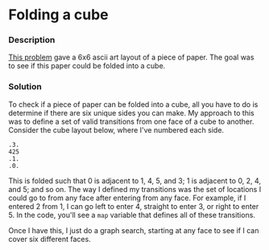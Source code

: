 # Folding a cube

### Description
[This problem](https://open.kattis.com/problems/foldingacube) gave a 6x6 ascii art layout of a piece of paper. The goal was to see if this paper could be folded into a cube. 

### Solution
To check if a piece of paper can be folded into a cube, all you have to do is determine if there are six unique sides you can make. My approach to this was to define a set of valid transitions from one face of a cube to another. Consider the cube layout below, where I've numbered each side.

```
.3.
425
.1.
.0.
```
This is folded such that 0 is adjacent to 1, 4, 5, and 3; 1 is adjacent to 0, 2, 4, and 5; and so on. The way I defined my transitions was the set of locations I could go to from any face after entering from any face. For example, if I entered 2 from 1, I can go left to enter 4, straight to enter 3, or right to enter 5. In the code, you'll see a `map` variable that defines all of these transitions.

Once I have this, I just do a graph search, starting at any face to see if I can cover six different faces.